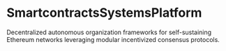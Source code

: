 # SmartcontractsSystemsPlatform
Decentralized autonomous organization frameworks for self-sustaining Ethereum networks leveraging modular incentivized consensus protocols.
